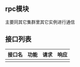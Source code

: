 ## rpc模块

主要同其它集群里其它实例进行通信

## 接口列表

|  接口名   |   功能    |   请求    |    响应    |
|----------|----------|----------|------------|
||||